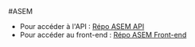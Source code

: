 #ASEM
* Pour accéder à l'API  : [Répo ASEM API](https://github.com/Meriam-Reffass/ASem-API)
* Pour accéder au front-end : [Répo ASEM Front-end](https://github.com/Meriam-Reffass/ASem-minima)
